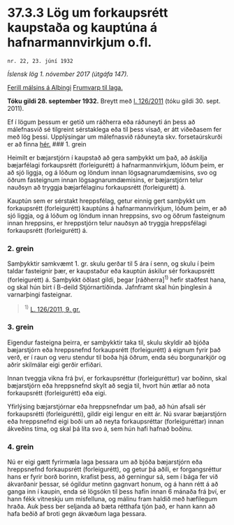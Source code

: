 # 37.3.3 Lög um forkaupsrétt kaupstaða og kauptúna á hafnarmannvirkjum o.fl.

`nr. 22, 23. júní 1932`

_Íslensk lög 1. nóvember 2017 (útgáfa 147)._

[Ferill málsins á Alþingi](https://www.althingi.is/thingstorf/thingmalalistar-eftir-thingum/ferill/?ltg=45&mnr=27)
[Frumvarp til laga.](https://www.althingi.is/altext/45/s/pdf/0027.pdf)

**Tóku gildi 28. september 1932.**
Breytt með
[l. 126/2011](https://althingi.is/altext/stjt/2011.126.html) (tóku gildi 30. sept. 2011).

Ef í lögum þessum er getið um ráðherra eða ráðuneyti án þess að málefnasvið sé tilgreint sérstaklega eða til þess vísað, er átt viðeðasem fer með lög þessi. Upplýsingar um málefnasvið ráðuneyta skv. forsetaúrskurði er að finna [hér.](2017015.md) ### 1. grein

Heimilt er bæjarstjórn í kaupstað að gera samþykkt um það, að áskilja bæjarfélagi forkaupsrétt (forleigurétt) á hafnarmannvirkjum, lóðum þeim, er að sjó liggja, og á lóðum og löndum innan lögsagnarumdæmisins, svo og öðrum fasteignum innan lögsagnarumdæmisins, er bæjarstjórn telur nauðsyn að tryggja bæjarfélaginu forkaupsrétt (forleigurétt) á.

Kauptún sem er sérstakt hreppsfélag, getur einnig gert samþykkt um forkaupsrétt (forleigurétt) kauptúns á hafnarmannvirkjum, lóðum þeim, er að sjó liggja, og á lóðum og löndum innan hreppsins, svo og öðrum fasteignum innan hreppsins, er hreppstjórn telur nauðsyn að tryggja hreppsfélagi forkaupsrétt (forleigurétt) á.

### 2. grein

Samþykktir samkvæmt 1. gr. skulu gerðar til 5 ára í senn, og skulu í þeim taldar fasteignir þær, er kaupstaður eða kauptún áskilur sér forkaupsrétt (forleigurétt) á. Samþykkt öðlast gildi, þegar [ráðherra]<sup>1)</sup> hefir staðfest hana, og skal hún birt í B-deild Stjórnartíðinda. Jafnframt skal hún þinglesin á varnarþingi fasteignar.

> <sup>1)</sup> [L. 126/2011, 9. gr.](https://althingi.is/altext/stjt/2011.126.html)

### 3. grein

Eigendur fasteigna þeirra, er samþykktir taka til, skulu skyldir að bjóða bæjarstjórn eða hreppsnefnd forkaupsrétt (forleigurétt) á eignum fyrir það verð, er í raun og veru stendur til boða hjá öðrum, enda séu borgunarkjör og aðrir skilmálar eigi gerðir erfiðari.

Innan tveggja vikna frá því, er forkaupsréttur (forleiguréttur) var boðinn, skal bæjarstjórn eða hreppsnefnd skylt að segja til, hvort hún ætlar að nota forkaupsrétt (forleigurétt) eða eigi.

Yfirlýsing bæjarstjórnar eða hreppsnefndar um það, að hún afsali sér forkaupsrétti (forleigurétti), gildir eigi lengur en eitt ár. Nú svarar bæjarstjórn eða hreppsnefnd eigi boði um að neyta forkaupsréttar (forleiguréttar) innan ákveðins tíma, og skal þá líta svo á, sem hún hafi hafnað boðinu.

### 4. grein

Nú er eigi gætt fyrirmæla laga þessara um að bjóða bæjarstjórn eða hreppsnefnd forkaupsrétt (forleigurétt), og getur þá aðili, er forgangsréttur hans er fyrir borð borinn, krafist þess, að gerningur sá, sem í bága fer við ákvarðanir þessar, sé ógildur metinn gagnvart honum, og á hann rétt á að ganga inn í kaupin, enda sé lögsókn til þess hafin innan 6 mánaða frá því, er hann fékk vitneskju um misfelluna, og málinu fram haldið með hæfilegum hraða. Auk þess ber seljanda að bæta rétthafa tjón það, er hann kann að hafa beðið af broti gegn ákvæðum laga þessara.
